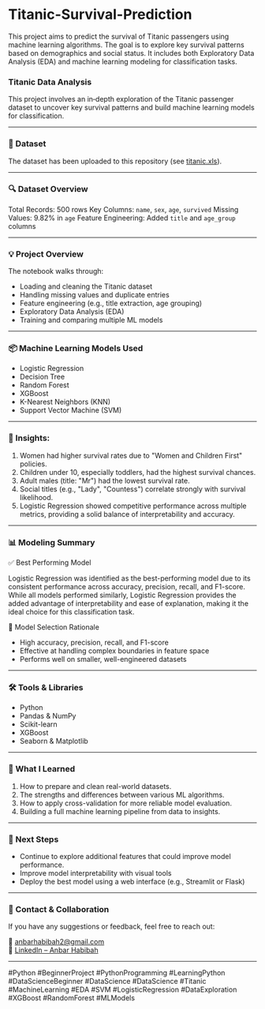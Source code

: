 # **Titanic-Survival-Prediction**
This project aims to predict the survival of Titanic passengers using machine learning algorithms. The goal is to explore key survival patterns based on demographics and social status. It includes both Exploratory Data Analysis (EDA) and machine learning modeling for classification tasks.

### **Titanic Data Analysis**
This project involves an in‑depth exploration of the Titanic passenger dataset to uncover key survival patterns and build machine learning models for classification. 

---

### **📂 Dataset**
The dataset has been uploaded to this repository (see [titanic.xls](titanic.xlsx)).

---

### **🔍 Dataset Overview**
Total Records: 500 rows
Key Columns: `name`, `sex`, `age`, `survived`
Missing Values: 9.82% in `age`
Feature Engineering: Added `title` and `age_group` columns

---

### **💡 Project Overview**
The notebook walks through:
 - Loading and cleaning the Titanic dataset
 - Handling missing values and duplicate entries
 - Feature engineering (e.g., title extraction, age grouping)
 - Exploratory Data Analysis (EDA)
 - Training and comparing multiple ML models

---
### **📦 Machine Learning Models Used**
- Logistic Regression
- Decision Tree
- Random Forest
- XGBoost
- K-Nearest Neighbors (KNN)
- Support Vector Machine (SVM)

---

### **🔎 Insights:**
1. Women had higher survival rates due to "Women and Children First" policies.
2. Children under 10, especially toddlers, had the highest survival chances.
3. Adult males (title: "Mr") had the lowest survival rate.
4. Social titles (e.g., "Lady", "Countess") correlate strongly with survival likelihood.
5. Logistic Regression showed competitive performance across multiple metrics, providing a solid balance of interpretability and accuracy.

---

### **📊 Modeling Summary**
✅ Best Performing Model

Logistic Regression was identified as the best-performing model due to its consistent performance across accuracy, precision, recall, and F1-score. While all models performed similarly, Logistic Regression provides the added advantage of interpretability and ease of explanation, making it the ideal choice for this classification task.

🧠 Model Selection Rationale
- High accuracy, precision, recall, and F1-score
- Effective at handling complex boundaries in feature space
- Performs well on smaller, well-engineered datasets
  
---

### **🛠️ Tools & Libraries**
- Python
- Pandas & NumPy
- Scikit-learn
- XGBoost
- Seaborn & Matplotlib

---

### **📌 What I Learned**
1. How to prepare and clean real-world datasets.
2. The strengths and differences between various ML algorithms.
3. How to apply cross-validation for more reliable model evaluation.
4. Building a full machine learning pipeline from data to insights.
   
---

### **🚀 Next Steps**
- Continue to explore additional features that could improve model performance.
- Improve model interpretability with visual tools
- Deploy the best model using a web interface (e.g., Streamlit or Flask)

---

### **📧 Contact & Collaboration**
If you have any suggestions or feedback, feel free to reach out:

📧 anbarhabibah2@gmail.com  
🔗 [LinkedIn – Anbar Habibah](https://www.linkedin.com/in/anbarhabibah)

---

#Python #BeginnerProject #PythonProgramming #LearningPython #DataScienceBeginner #DataScience
#DataScience #Titanic #MachineLearning #EDA #SVM
#LogisticRegression #DataExploration #XGBoost #RandomForest #MLModels
